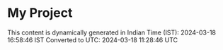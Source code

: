 # My Project

This content is dynamically generated in Indian Time (IST): 2024-03-18 16:58:46 IST
Converted to UTC: 2024-03-18 11:28:46 UTC
